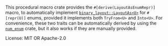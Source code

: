 This procedural macro crate provides the `#[derive(LayoutAsEnumRepr)]` macro, to
automatically implement
[`binary_layout::LayoutAs<U>`](https://docs.rs/binary-layout/latest/binary_layout/trait.LayoutAs.html)
for `#[repr(U)]` enums, provided it implements both `TryFrom<U>` and `Into<U>`.
For convenience, these two traits can be automatically derived by using the
[`num_enum`](https://crates.io/crates/num_enum) crate, but it also works if they
are manually provided.

License: MIT OR Apache-2.0
